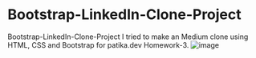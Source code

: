 # Bootstrap-LinkedIn-Clone-Project
Bootstrap-LinkedIn-Clone-Project I tried to make an Medium clone using HTML, CSS and Bootstrap for patika.dev Homework-3.
![image](https://user-images.githubusercontent.com/68864968/117577928-9ac45900-b0f4-11eb-804a-d8304560db3d.png)
